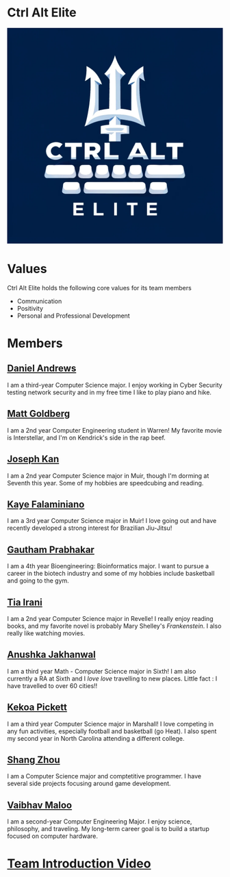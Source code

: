 # Ctrl Alt Elite
![Logo](branding/logo.png)

# Values

Ctrl Alt Elite holds the following core values for its team members

- Communication
- Positivity
- Personal and Professional Development

# Members

## [Daniel Andrews](https://thedonutdan.github.io/daniel/)
I am a third-year Computer Science major. I enjoy working in Cyber Security testing network security and in my free time I like to play piano and hike.

## [Matt Goldberg](https://mattqgoldberg.github.io/MyUserPage/)
I am a 2nd year Computer Engineering student in Warren! My favorite movie is Interstellar, and I'm on Kendrick's side in the rap beef. 

## [Joseph Kan](https://person1234565.github.io/cse110labweek1/)
I am a 2nd year Computer Science major in Muir, though I'm dorming at Seventh this year. Some of my hobbies are speedcubing and reading.  

## [Kaye Falaminiano](https://kayefalaminiano.github.io/cse-110-lab-1/)
I am a 3rd year Computer Science major in Muir! I love going out and have recently developed a strong interest for Brazilian Jiu-Jitsu!

## [Gautham Prabhakar](https://gauthamp123.github.io/CSE_110_Pages/)
I am a 4th year Bioengineering: Bioinformatics major. I want to pursue a career in the biotech industry and some of my hobbies include basketball and going to the gym.

## [Tia Irani](https://tirani427.github.io/cse110ghp/)
I am a 2nd year Computer Science major in Revelle! I really enjoy reading books, and my favorite novel is probably Mary Shelley's *Frankenstein*. I also really like watching movies.

## [Anushka Jakhanwal](https://ajakhanwal.github.io/CSE110/)
I am a third year Math - Computer Science major in Sixth! I am also currently a RA at Sixth and I _love love_ travelling to new places. Little fact : I have travelled to over 60 cities!!

## [Kekoa Pickett](https://kekoa-pickett.github.io/Pages/)
I am a third year Computer Science major in Marshall! I love competing in any fun activities, especially football and basketball (go Heat). I also spent my second year in North Carolina attending a different college. 

## [Shang Zhou](https://github.com/zhoushang2003/CSE-110-Lab-1/blob/main/index.md)
I am a Computer Science major and comptetitive programmer. I have several side projects focusing around game development.

## [Vaibhav Maloo](https://vaibhavmaloo03.github.io/GitHub-Pages-project/)
I am a second-year Computer Engineering Major. I enjoy science, philosophy, and traveling. My long-term career goal is to build a startup focused on computer hardware.

# [Team Introduction Video](https://youtu.be/3jJCrGZnTY0)
